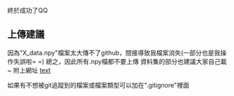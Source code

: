 終於成功了QQ

## 上傳建議
因為"X_data.npy"檔案太大傳不了github，間接導致我檔案消失(一部分也是我操作失誤啦= =)
總之，因此所有.npy檔都不要上傳
資料集的部分也建議大家自己載~
附上網址 [text](https://tbrain.trendmicro.com.tw/Competitions/Details/39)

如果有不想被git追蹤到的檔案或檔案類型可以加在".gitignore"裡面